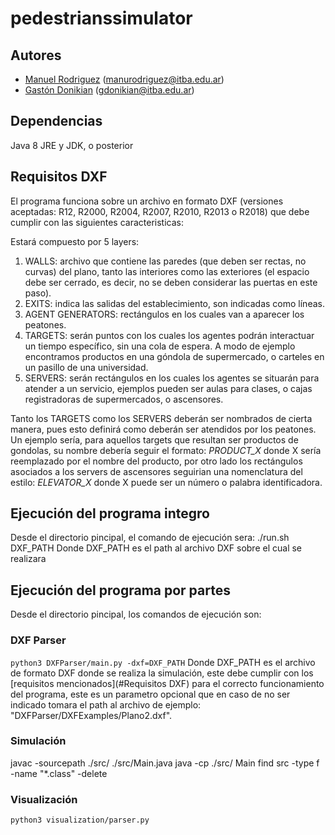 # pedestrianssimulator

## Autores
* [Manuel Rodriguez](https://github.com/rodriguezmanueljoaquin) (manurodriguez@itba.edu.ar)
* [Gastón Donikian](https://github.com/GastonDonikian) (gdonikian@itba.edu.ar)

## Dependencias
Java 8 JRE y JDK, o posterior

## Requisitos DXF
El programa funciona sobre un archivo en formato DXF (versiones aceptadas: R12, R2000, R2004, R2007, R2010, R2013 o R2018) que debe cumplir con las siguientes caracteristicas:

Estará compuesto por 5 layers:

1. WALLS: archivo que contiene las paredes (que deben ser rectas, no curvas) del plano, tanto las interiores como las exteriores (el espacio debe ser cerrado, es decir, no se deben considerar las puertas en este paso).
2. EXITS: indica las salidas del establecimiento, son indicadas como líneas.
3. AGENT GENERATORS: rectángulos en los cuales van a aparecer los peatones.
4. TARGETS: serán puntos con los cuales los agentes podrán interactuar un tiempo específico, sin una cola de espera. A modo de ejemplo encontramos productos en una góndola de supermercado, o carteles en un pasillo de una universidad.
5. SERVERS: serán rectángulos en los cuales los agentes se situarán para atender a un servicio, ejemplos pueden ser aulas para clases, o cajas registradoras de supermercados, o ascensores.

Tanto los TARGETS como los SERVERS deberán ser nombrados de cierta manera, pues esto definirá como deberán ser atendidos por los peatones. Un ejemplo sería, para aquellos targets que resultan ser productos de gondolas, su nombre debería seguir el formato: *PRODUCT_X* donde X sería reemplazado por el nombre del producto, por otro lado los rectángulos asociados a los servers de ascensores seguirian una nomenclatura del estilo: *ELEVATOR_X* donde X puede ser un número o palabra identificadora.

## Ejecución del programa integro
Desde el directorio pincipal, el comando de ejecución sera:
./run.sh DXF_PATH
Donde DXF_PATH es el path al archivo DXF sobre el cual se realizara

## Ejecución del programa por partes
Desde el directorio pincipal, los comandos de ejecución son:
### DXF Parser
```python3 DXFParser/main.py -dxf=DXF_PATH```
Donde DXF_PATH es el archivo de formato DXF donde se realiza la simulación, este debe cumplir con los [requisitos mencionados](#Requisitos DXF) para el correcto funcionamiento del programa, este es un parametro opcional que en caso de no ser indicado tomara el path al archivo de ejemplo: "DXFParser/DXFExamples/Plano2.dxf".

### Simulación
javac -sourcepath ./src/ ./src/Main.java
java -cp ./src/ Main
find src -type f -name "*.class" -delete

### Visualización
```python3 visualization/parser.py```
